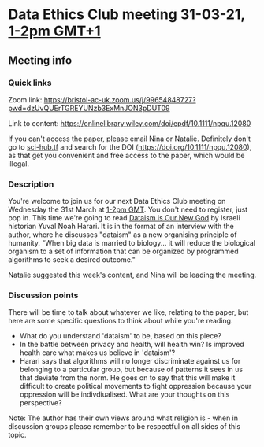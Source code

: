 # Data Ethics Club meeting 31-03-21, [1-2pm GMT+1](https://www.timeanddate.com/worldclock/fixedtime.html?msg=Data+Ethics+Club+-+Dataism+is+Our+New+God&iso=20210331T13&p1=299&ah=1)
<!-- 
TODO:
- [ ] Change to a new branch (DD-MM-YY_meeting)
- [ ] Copy this template to meetings/YEAR/DD-MM-YY_meeting.md (put in actual year + date)
- [ ] Put in the Event time on: https://www.timeanddate.com/worldclock/fixedform.html and copy result to LINK-TO-TIMEDATE
- [ ] Change all ALL-CAPS placeholders in this form
- [ ] Add link to the new file in MEETINGS.md
- [ ] Pull request!
- [ ] Create or edit the calendar invite to copy and paste this info over and send it/send an update.
- [ ] Maybe tweet it? #DataEthicsClub @jgiBristol

Repeat meeting link is currently: https://bristol-ac-uk.zoom.us/j/99654848727?pwd=dzUvQUErTGREYUNzb3ExMnJON3pDUT09

Usual time 13:00-14:00
-->
## Meeting info

### Quick links

Zoom link: https://bristol-ac-uk.zoom.us/j/99654848727?pwd=dzUvQUErTGREYUNzb3ExMnJON3pDUT09

Link to content: https://onlinelibrary.wiley.com/doi/epdf/10.1111/npqu.12080 

If you can't access the paper, please email Nina or Natalie. 
Definitely don't go to [sci-hub.tf](https://sci-hub.tf/) and search for the DOI (https://doi.org/10.1111/npqu.12080), as that get you convenient and free access to the paper, which would be illegal.

### Description
You're welcome to join us for our next Data Ethics Club meeting on Wednesday the 31st March at [1-2pm GMT](https://www.timeanddate.com/worldclock/fixedtime.html?msg=Data+Ethics+Club+-+Dataism+is+Our+New+God&iso=20210331T13&p1=299&ah=1).
You don't need to register, just pop in. This time we're going to read [Dataism is Our New God](https://onlinelibrary.wiley.com/doi/epdf/10.1111/npqu.12080) by Israeli historian Yuval Noah Harari. 
It is in the format of an interview with the author, where he discusses "dataism" as a new organising principle of humanity. "When big data is married to biology... it will reduce the biological organism to a set of 
information that can be organized by programmed algorithms to seek a desired outcome." 

Natalie suggested this week's content, and Nina will be leading the meeting.

### Discussion points

There will be time to talk about whatever we like, relating to the paper, but here are some specific questions to think about while you're reading.
- What do you understand 'dataism' to be, based on this piece?
- In the battle between privacy and health, will health win? Is improved health care what makes us believe in 'dataism'?
- Harari says that algorithms will no longer discriminate against us for belonging to a particular group, but because of patterns it sees in us that deviate from the norm. He goes on to say that this will make it difficult to create political movements to fight oppression because your oppression will be indivdiualised. What are your thoughts on this perspective?

Note: The author has their own views around what religion is - when in discussion groups please remember to be respectful on all sides of this topic.


<!--

## Meeting notes

### Who came
Number of people:

### What did we think?
Notes here!
Shall we email the author? If so, who'll send the email?

-->
